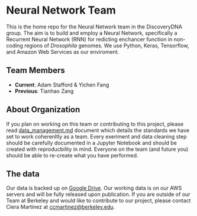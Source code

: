 # Neural Network Team

This is the home repo for the Neural Network team in the DiscoveryDNA group.  The aim is to build and employ a Neural Network, specifically a Recurrent Neural Network (RNN) for redicting enchancer function in non-coding regions of *Drosophila* genomes. We use Python, Keras, Tensorflow, and Amazon Web Services as our enviroment.  

## Team Members

-  **Current**: Adam Stafford & Yichen Fang 
-  **Previous**: Tianhao Zang

## About Organization

If you plan on working on this team or contributing to this project, please read [data_management.md](https://github.com/DiscoveryDNA/team_neural_network/blob/master/data_managment.md) document which details the standards we have set to work coherenltly as a team. Every exeriment and data cleaning step should be carefully documented in a Jupyter Notebook and should be created with reproducbility in mind. Everyone on the team (and future you) should be able to re-create what you have performed. 

## The data

Our data is backed up on [Google Drive](https://drive.google.com/open?id=1kAh9NPg0gin4KIYvdz2Czi1LCQ2Js06X). Our working data is on our AWS servers and will be fully released upon publication.  If you are outside of our Team at Berkeley and would like to contribute to our project, please contact Ciera Martinez at ccmartinez@berkeley.edu.
